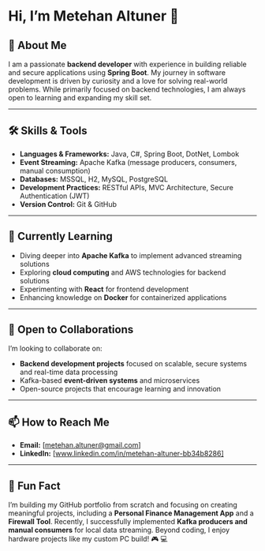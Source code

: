 # Hi, I’m Metehan Altuner 👋

## 🚀 About Me
I am a passionate **backend developer** with experience in building reliable and secure applications using **Spring Boot**. My journey in software development is driven by curiosity and a love for solving real-world problems. While primarily focused on backend technologies, I am always open to learning and expanding my skill set.

---

## 🛠 Skills & Tools
- **Languages & Frameworks:** Java, C#, Spring Boot, DotNet, Lombok
- **Event Streaming:** Apache Kafka (message producers, consumers, manual consumption)
- **Databases:** MSSQL, H2, MySQL, PostgreSQL
- **Development Practices:** RESTful APIs, MVC Architecture, Secure Authentication (JWT)
- **Version Control:** Git & GitHub

---

## 🌱 Currently Learning
- Diving deeper into **Apache Kafka** to implement advanced streaming solutions
- Exploring **cloud computing** and AWS technologies for backend solutions
- Experimenting with **React** for frontend development
- Enhancing knowledge on **Docker** for containerized applications

---

## 🤝 Open to Collaborations
I’m looking to collaborate on:
- **Backend development projects** focused on scalable, secure systems and real-time data processing
- Kafka-based **event-driven systems** and microservices
- Open-source projects that encourage learning and innovation

---

## 📫 How to Reach Me
- **Email:** [metehan.altuner@gmail.com]
- **LinkedIn:** [www.linkedin.com/in/metehan-altuner-bb34b8286]

---

## 🌟 Fun Fact
I’m building my GitHub portfolio from scratch and focusing on creating meaningful projects, including a **Personal Finance Management App** and a **Firewall Tool**. Recently, I successfully implemented **Kafka producers and manual consumers** for local data streaming. Beyond coding, I enjoy hardware projects like my custom PC build! 🎮 💻
